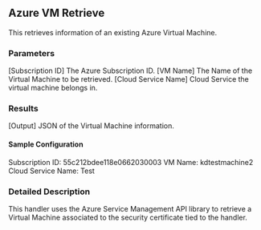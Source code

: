 ## Azure VM Retrieve
This retrieves information of an existing Azure Virtual Machine.

### Parameters
[Subscription ID]
  The Azure Subscription ID.
[VM Name]
  The Name of the Virtual Machine to be retrieved.
[Cloud Service Name]
  Cloud Service the virtual machine belongs in.

### Results
[Output]
  JSON of the Virtual Machine information.

#### Sample Configuration
Subscription ID:      55c212bdee118e0662030003
VM Name:              kdtestmachine2
Cloud Service Name:   Test

### Detailed Description
This handler uses the Azure Service Management API library to retrieve a Virtual Machine associated to the security certificate tied to the handler.